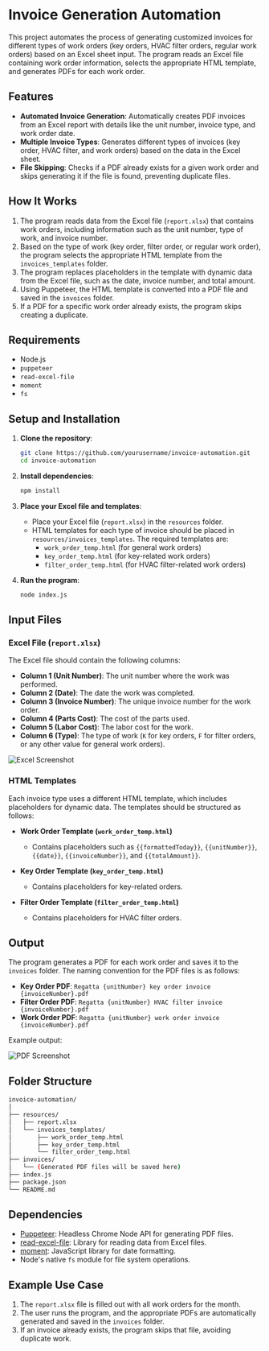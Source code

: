 # Invoice Generation Automation

This project automates the process of generating customized invoices for different types of work orders (key orders, HVAC filter orders, regular work orders) based on an Excel sheet input. The program reads an Excel file containing work order information, selects the appropriate HTML template, and generates PDFs for each work order. 

## Features
- **Automated Invoice Generation**: Automatically creates PDF invoices from an Excel report with details like the unit number, invoice type, and work order date.
- **Multiple Invoice Types**: Generates different types of invoices (key order, HVAC filter, and work orders) based on the data in the Excel sheet.
- **File Skipping**: Checks if a PDF already exists for a given work order and skips generating it if the file is found, preventing duplicate files.
  
## How It Works
1. The program reads data from the Excel file (`report.xlsx`) that contains work orders, including information such as the unit number, type of work, and invoice number.
2. Based on the type of work (key order, filter order, or regular work order), the program selects the appropriate HTML template from the `invoices_templates` folder.
3. The program replaces placeholders in the template with dynamic data from the Excel file, such as the date, invoice number, and total amount.
4. Using Puppeteer, the HTML template is converted into a PDF file and saved in the `invoices` folder.
5. If a PDF for a specific work order already exists, the program skips creating a duplicate.

## Requirements
- Node.js
- `puppeteer`
- `read-excel-file`
- `moment`
- `fs`

## Setup and Installation

1. **Clone the repository**:
   ```bash
   git clone https://github.com/yourusername/invoice-automation.git
   cd invoice-automation

2. **Install dependencies**:
   ```bash
   npm install
   
3. **Place your Excel file and templates**:
   - Place your Excel file (`report.xlsx`) in the `resources` folder.
   - HTML templates for each type of invoice should be placed in `resources/invoices_templates`. The required templates are:
     - `work_order_temp.html` (for general work orders)
     - `key_order_temp.html` (for key-related work orders)
     - `filter_order_temp.html` (for HVAC filter-related work orders)

4. **Run the program**:
   ```bash
   node index.js

## Input Files

### Excel File (`report.xlsx`)
The Excel file should contain the following columns:
- **Column 1 (Unit Number)**: The unit number where the work was performed.
- **Column 2 (Date)**: The date the work was completed.
- **Column 3 (Invoice Number)**: The unique invoice number for the work order.
- **Column 4 (Parts Cost)**: The cost of the parts used.
- **Column 5 (Labor Cost)**: The labor cost for the work.
- **Column 6 (Type)**: The type of work (`K` for key orders, `F` for filter orders, or any other value for general work orders).

![Excel Screenshot](path_to_your_screenshot/report_screenshot.png)

### HTML Templates
Each invoice type uses a different HTML template, which includes placeholders for dynamic data. The templates should be structured as follows:

- **Work Order Template (`work_order_temp.html`)**
  - Contains placeholders such as `{{formattedToday}}`, `{{unitNumber}}`, `{{date}}`, `{{invoiceNumber}}`, and `{{totalAmount}}`.

- **Key Order Template (`key_order_temp.html`)**
  - Contains placeholders for key-related orders.

- **Filter Order Template (`filter_order_temp.html`)**
  - Contains placeholders for HVAC filter orders.

## Output

The program generates a PDF for each work order and saves it to the `invoices` folder. The naming convention for the PDF files is as follows:
- **Key Order PDF**: `Regatta {unitNumber} key order invoice {invoiceNumber}.pdf`
- **Filter Order PDF**: `Regatta {unitNumber} HVAC filter invoice {invoiceNumber}.pdf`
- **Work Order PDF**: `Regatta {unitNumber} work order invoice {invoiceNumber}.pdf`

Example output:

![PDF Screenshot](path_to_your_screenshot/pdf_output_screenshot.png)

## Folder Structure

```bash
invoice-automation/
│
├── resources/
│   ├── report.xlsx
│   └── invoices_templates/
│       ├── work_order_temp.html
│       ├── key_order_temp.html
│       └── filter_order_temp.html
├── invoices/
│   └── (Generated PDF files will be saved here)
├── index.js
├── package.json
└── README.md
```


## Dependencies

- [Puppeteer](https://pptr.dev/): Headless Chrome Node API for generating PDF files.
- [read-excel-file](https://www.npmjs.com/package/read-excel-file): Library for reading data from Excel files.
- [moment](https://momentjs.com/): JavaScript library for date formatting.
- Node's native `fs` module for file system operations.

## Example Use Case

1. The `report.xlsx` file is filled out with all work orders for the month.
2. The user runs the program, and the appropriate PDFs are automatically generated and saved in the `invoices` folder.
3. If an invoice already exists, the program skips that file, avoiding duplicate work.


